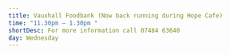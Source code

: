 ```yaml
---
title: Vauxhall Foodbank (Now back running during Hope Cafe)
time: "11.30pm – 1.30pm "
shortDesc: For more information call 07484 63640
day: Wednesday
---
```


